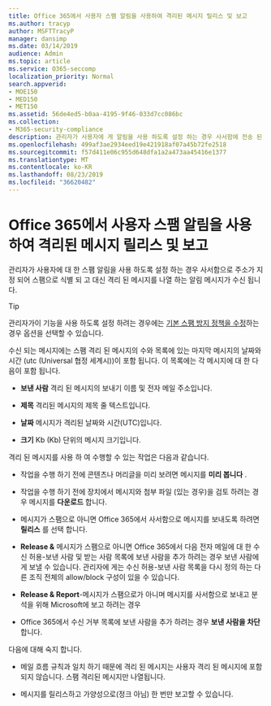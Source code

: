 ```yaml
---
title: Office 365에서 사용자 스팸 알림을 사용하여 격리된 메시지 릴리스 및 보고
ms.author: tracyp
author: MSFTTracyP
manager: dansimp
ms.date: 03/14/2019
audience: Admin
ms.topic: article
ms.service: O365-seccomp
localization_priority: Normal
search.appverid:
- MOE150
- MED150
- MET150
ms.assetid: 56de4ed5-b0aa-4195-9f46-033d7cc086bc
ms.collection:
- M365-security-compliance
description: 관리자가 사용자에 게 알림을 사용 하도록 설정 하는 경우 사서함에 전송 된 메시지를 스팸, 대량 또는 피싱 메시지로 식별 하는 알림 메시지가 표시 됩니다. 알림을 받은 후에는 메시지를 해제 하거나 보고할 수 있습니다.
ms.openlocfilehash: 499af3ae2934eed19e421918af07a45b72fe2518
ms.sourcegitcommit: f57d411e06c955d648dfa1a2a473aa45416e1377
ms.translationtype: MT
ms.contentlocale: ko-KR
ms.lasthandoff: 08/23/2019
ms.locfileid: "36620482"
---
```

# <a name="use-user-spam-notifications-to-release-and-report-quarantined-messages-in-office-365"></a>Office 365에서 사용자 스팸 알림을 사용하여 격리된 메시지 릴리스 및 보고

관리자가 사용자에 대 한 스팸 알림을 사용 하도록 설정 하는 경우 사서함으로 주소가 지정 되어 스팸으로 식별 되 고 대신 격리 된 메시지를 나열 하는 알림 메시지가 수신 됩니다.
  
> [!TIP]
> 관리자가이 기능을 사용 하도록 설정 하려는 경우에는 [기본 스팸 방지 정책을 수정](https://go.microsoft.com/fwlink/?LinkId=800313)하는 경우 옵션을 선택할 수 있습니다. 
  
수신 되는 메시지에는 스팸 격리 된 메시지의 수와 목록에 있는 마지막 메시지의 날짜와 시간 (utc (Universal 협정 세계시))이 포함 됩니다. 이 목록에는 각 메시지에 대 한 다음이 포함 됩니다.
  
- **보낸 사람** 격리 된 메시지의 보내기 이름 및 전자 메일 주소입니다. 
    
- **제목** 격리된 메시지의 제목 줄 텍스트입니다. 
    
- **날짜** 메시지가 격리된 날짜와 시간(UTC)입니다. 
    
- **크기** Kb (Kb) 단위의 메시지 크기입니다. 
    
격리 된 메시지를 사용 하 여 수행할 수 있는 작업은 다음과 같습니다.

- 작업을 수행 하기 전에 콘텐츠나 머리글을 미리 보려면 메시지를 **미리 봅니다** .

- 작업을 수행 하기 전에 장치에서 메시지와 첨부 파일 (있는 경우)을 검토 하려는 경우 메시지를 **다운로드** 합니다.

- 메시지가 스팸으로 아니면 Office 365에서 사서함으로 메시지를 보내도록 하려면 **릴리스** 를 선택 합니다.

- **Release &** 메시지가 스팸으로 아니면 Office 365에서 다음 전자 메일에 대 한 수신 허용-보낸 사람 및 받는 사람 목록에 보낸 사람을 추가 하려는 경우 보낸 사람에 게 보낼 수 있습니다. 관리자에 게는 수신 허용-보낸 사람 목록을 다시 정의 하는 다른 조직 전체의 allow/block 구성이 있을 수 있습니다.

- **Release & Report**-메시지가 스팸으로가 아니며 메시지를 사서함으로 보내고 분석을 위해 Microsoft에 보고 하려는 경우

- Office 365에서 수신 거부 목록에 보낸 사람을 추가 하려는 경우 **보낸 사람을 차단** 합니다.

다음에 대해 숙지 합니다.
  
- 메일 흐름 규칙과 일치 하기 때문에 격리 된 메시지는 사용자 격리 된 메시지에 포함 되지 않습니다. 스팸 격리된 메시지만 나열됩니다.
    
- 메시지를 릴리스하고 가양성으로(정크 아님) 한 번만 보고할 수 있습니다.
    

